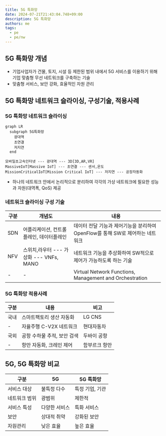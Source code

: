 ```yaml
---
title: 5G 특화망
date: 2024-07-21T21:43:04.748+09:00
description: 5G 특화망
authors: me
tags: 
  - pe
  - pe/nw
---
```


## 5G 특화망 개념

- 기업사업자가 건물, 토지, 시설 등 제한된 범위 내에서 5G 서비스를 이용하기 위해 기업 맞춤형 무선 네트워크를 구축하는 기술
- 맞춤형 서비스, 보안 강화, 효율적인 자원 관리

## 5G 특화망 네트워크 슬라이싱, 구성기술, 적용사례

### 5G 특화망 네트워크 슬라이싱

```mermaid
graph LR
  subgraph 5G특화망
    광대역
    초연결
    저지연
  end

모바일초고속인터넷 --- 광대역 --- 3D[3D,AR,VR]
MassiveIoT[Massive IoT] --- 초연결 --- 센서,온도
MissionCriticalIoT[Mission Critical IoT] --- 저지연 --- 공장자동화
```

- 하나의 네트워크 안에서 논리적으로 분리하여 각각의 가상 네트워크에 필요한 성능과 자원(대역폭, QoS) 제공

### 네트워크 슬라이싱 구성 기술

| 구분 | 개념도 | 내용 |
| --- | --- | --- |
| SDN | 어플리케이션, 컨트롤플레인, 데이터플레인 | 데이터 전달 기능과 제어기능을 분리하여 OpenFlow를 통해 SW로 제어하는 네트워크 |
| NFV | 스위치,라우터 --- 가상화 --- VNFs, MANO | 네트워크 기능을 추상화하여 SW적으로 제어가 가능하도록 하는 기술 |
| - | - | Virtual Network Functions, Management and Orchestration |

### 5G 특화망 적용사례

| 구분 | 내용 | 비고 |
| --- | --- | --- |
| 국내 | 스마트팩토리 생산 자동화 | LG CNS |
| - | 자율주행 C-V2X 네트워크 | 현대자동차 |
| 국외 | 공항 수하물 추적, 보안 검색 | 두바이 공항 |
| - | 항만 자동화, 크레인 제어 | 함부르크 항만 |

## 5G, 5G 특화망 비교

| 구분 | 5G | 5G 특화망 |
| --- | --- | --- |
| 서비스 대상 | 불특정 다수 | 특정 기업, 기관 |
| 네트워크 범위 | 광범위 | 제한적 |
| 서비스 특성 | 다양한 서비스 | 특화 서비스 |
| 보안 | 상대적 취약 | 강화된 보안 |
| 자원관리 | 낮은 효율 | 높은 효율 |
